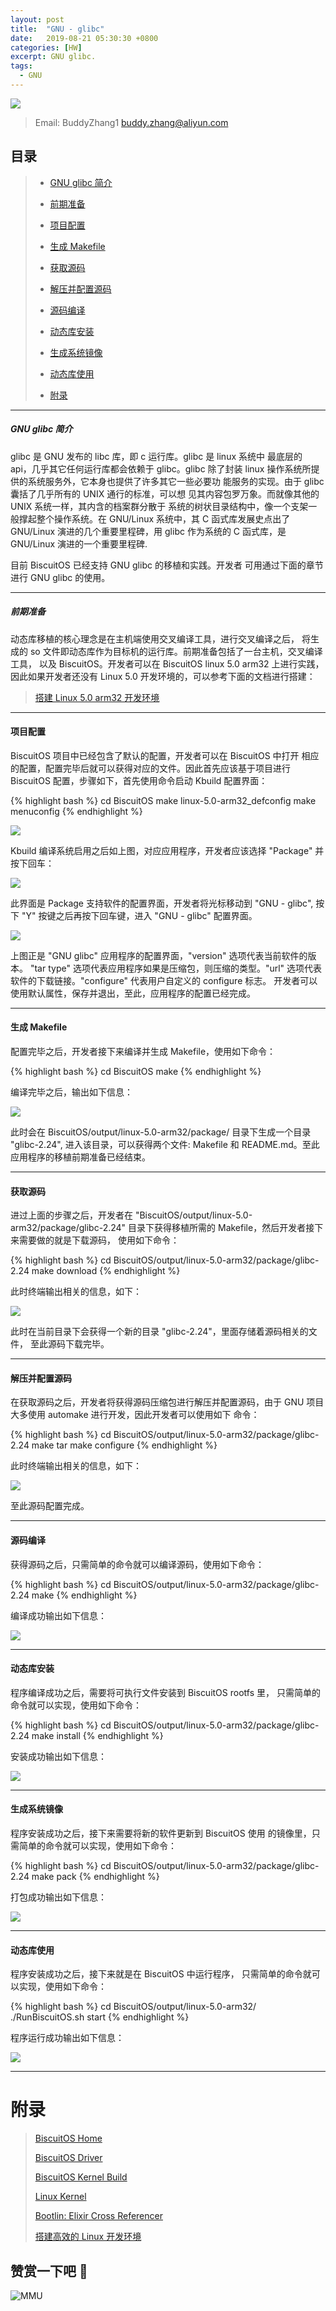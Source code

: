 ```yaml
---
layout: post
title:  "GNU - glibc"
date:   2019-08-21 05:30:30 +0800
categories: [HW]
excerpt: GNU glibc.
tags:
  - GNU
---
```


![](https://raw.githubusercontent.com/EmulateSpace/PictureSet/master/BiscuitOS/kernel/IND00000Q.jpg)

> Email: BuddyZhang1 <buddy.zhang@aliyun.com>

## 目录

> - [GNU glibc 简介](#A00)
>
> - [前期准备](#A010)
>
> - [项目配置](#A011)
>
> - [生成 Makefile](#A012)
>
> - [获取源码](#A013)
>
> - [解压并配置源码](#A0132)
>
> - [源码编译](#A014)
>
> - [动态库安装](#A015)
>
> - [生成系统镜像](#A016)
>
> - [动态库使用](#A017)
>
> - [附录](#BBB)

------------------------------------------

##### <span id="A00">GNU glibc 简介</span>

glibc 是 GNU 发布的 libc 库，即 c 运行库。glibc 是 linux 系统中
最底层的 api，几乎其它任何运行库都会依赖于 glibc。glibc 除了封装
linux 操作系统所提供的系统服务外，它本身也提供了许多其它一些必要功
能服务的实现。由于 glibc 囊括了几乎所有的 UNIX 通行的标准，可以想
见其内容包罗万象。而就像其他的 UNIX 系统一样，其内含的档案群分散于
系统的树状目录结构中，像一个支架一般撑起整个操作系统。在 GNU/Linux
系统中，其 C 函式库发展史点出了 GNU/Linux 演进的几个重要里程碑，用
glibc 作为系统的 C 函式库，是 GNU/Linux 演进的一个重要里程碑.

目前 BiscuitOS 已经支持 GNU glibc 的移植和实践。开发者
可用通过下面的章节进行 GNU glibc 的使用。

------------------------------------------

##### <span id="A010">前期准备</span>

动态库移植的核心理念是在主机端使用交叉编译工具，进行交叉编译之后，
将生成的 so 文件即动态库作为目标机的运行库。前期准备包括了一台主机，交叉编译工具，
以及 BiscuitOS。开发者可以在 BiscuitOS linux 5.0 arm32 上进行实践，
因此如果开发者还没有 Linux 5.0 开发环境的，可以参考下面的文档进行搭建：

> [搭建 Linux 5.0 arm32 开发环境](https://biscuitos.github.io/blog/Linux-5.0-arm32-Usermanual/)

-------------------------------------------

#### <span id="A011">项目配置</span>

BiscuitOS 项目中已经包含了默认的配置，开发者可以在 BiscuitOS 中打开
相应的配置，配置完毕后就可以获得对应的文件。因此首先应该基于项目进行
BiscuitOS 配置，步骤如下，首先使用命令启动 Kbuild 配置界面：

{% highlight bash %}
cd BiscuitOS
make linux-5.0-arm32_defconfig
make menuconfig
{% endhighlight %}

![](https://raw.githubusercontent.com/EmulateSpace/PictureSet/master/BiscuitOS/boot/BOOT000240.png)

Kbuild 编译系统启用之后如上图，对应应用程序，开发者应该选择
"Package" 并按下回车：

![](https://raw.githubusercontent.com/EmulateSpace/PictureSet/master/BiscuitOS/boot/BOOT000346.png)

此界面是 Package 支持软件的配置界面，开发者将光标移动到 "GNU - glibc",
按下 "Y" 按键之后再按下回车键，进入 "GNU - glibc" 配置界面。

![](https://raw.githubusercontent.com/EmulateSpace/PictureSet/master/BiscuitOS/boot/BOOT000347.png)

上图正是 "GNU glibc" 应用程序的配置界面，"version" 选项代表当前软件的版本。
"tar type" 选项代表应用程序如果是压缩包，则压缩的类型。"url" 选项代表
软件的下载链接。"configure" 代表用户自定义的 configure 标志。
开发者可以使用默认属性，保存并退出，至此，应用程序的配置已经完成。

------------------------------------------------

#### <span id="A012">生成 Makefile</span>

配置完毕之后，开发者接下来编译并生成 Makefile，使用如下命令：

{% highlight bash %}
cd BiscuitOS
make
{% endhighlight %}

编译完毕之后，输出如下信息：

![](https://raw.githubusercontent.com/EmulateSpace/PictureSet/master/BiscuitOS/boot/BOOT000243.png)

此时会在 BiscuitOS/output/linux-5.0-arm32/package/ 目录下生成一个目录
"glibc-2.24", 进入该目录，可以获得两个文件: Makefile 和 README.md。至此
应用程序的移植前期准备已经结束。

------------------------------------------------

#### <span id="A013">获取源码</span>

进过上面的步骤之后，开发者在 "BiscuitOS/output/linux-5.0-arm32/package/glibc-2.24"
目录下获得移植所需的 Makefile，然后开发者接下来需要做的就是下载源码，
使用如下命令：

{% highlight bash %}
cd BiscuitOS/output/linux-5.0-arm32/package/glibc-2.24
make download
{% endhighlight %}

此时终端输出相关的信息，如下：

![](https://raw.githubusercontent.com/EmulateSpace/PictureSet/master/BiscuitOS/boot/BOOT000348.png)

此时在当前目录下会获得一个新的目录 "glibc-2.24"，里面存储着源码相关的文件，
至此源码下载完毕。

------------------------------------------------

#### <span id="A0132">解压并配置源码</span>

在获取源码之后，开发者将获得源码压缩包进行解压并配置源码，由于
GNU 项目大多使用 automake 进行开发，因此开发者可以使用如下
命令：

{% highlight bash %}
cd BiscuitOS/output/linux-5.0-arm32/package/glibc-2.24
make tar
make configure
{% endhighlight %}

此时终端输出相关的信息，如下：

![](https://raw.githubusercontent.com/EmulateSpace/PictureSet/master/BiscuitOS/boot/BOOT000349.png)

至此源码配置完成。

------------------------------------------------

#### <span id="A014">源码编译</span>

获得源码之后，只需简单的命令就可以编译源码，使用如下命令：

{% highlight bash %}
cd BiscuitOS/output/linux-5.0-arm32/package/glibc-2.24
make
{% endhighlight %}

编译成功输出如下信息：

![](https://raw.githubusercontent.com/EmulateSpace/PictureSet/master/BiscuitOS/boot/BOOT000350.png)

------------------------------------------------

#### <span id="A015">动态库安装</span>

程序编译成功之后，需要将可执行文件安装到 BiscuitOS rootfs 里，
只需简单的命令就可以实现，使用如下命令：

{% highlight bash %}
cd BiscuitOS/output/linux-5.0-arm32/package/glibc-2.24
make install
{% endhighlight %}

安装成功输出如下信息：

![](https://raw.githubusercontent.com/EmulateSpace/PictureSet/master/BiscuitOS/boot/BOOT000351.png)

------------------------------------------------

#### <span id="A016">生成系统镜像</span>

程序安装成功之后，接下来需要将新的软件更新到 BiscuitOS 使用
的镜像里，只需简单的命令就可以实现，使用如下命令：

{% highlight bash %}
cd BiscuitOS/output/linux-5.0-arm32/package/glibc-2.24
make pack
{% endhighlight %}

打包成功输出如下信息：

![](https://raw.githubusercontent.com/EmulateSpace/PictureSet/master/BiscuitOS/boot/BOOT000245.png)

------------------------------------------------

#### <span id="A017">动态库使用</span>

程序安装成功之后，接下来就是在 BiscuitOS 中运行程序，
只需简单的命令就可以实现，使用如下命令：

{% highlight bash %}
cd BiscuitOS/output/linux-5.0-arm32/
./RunBiscuitOS.sh start
{% endhighlight %}

程序运行成功输出如下信息：

![](https://raw.githubusercontent.com/EmulateSpace/PictureSet/master/BiscuitOS/boot/BOOT000352.png)

-----------------------------------------------

# <span id="BBB">附录</span>

> [BiscuitOS Home](https://biscuitos.github.io/)
>
> [BiscuitOS Driver](https://biscuitos.github.io/blog/BiscuitOS_Catalogue/)
>
> [BiscuitOS Kernel Build](https://biscuitos.github.io/blog/Kernel_Build/)
>
> [Linux Kernel](https://www.kernel.org/)
>
> [Bootlin: Elixir Cross Referencer](https://elixir.bootlin.com/linux/latest/source)
>
> [搭建高效的 Linux 开发环境](https://biscuitos.github.io/blog/Linux-debug-tools/)

## 赞赏一下吧 🙂

![MMU](https://raw.githubusercontent.com/EmulateSpace/PictureSet/master/BiscuitOS/kernel/HAB000036.jpg)
